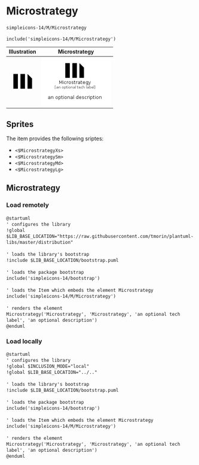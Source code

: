# Microstrategy


```text
simpleicons-14/M/Microstrategy
```

```text
include('simpleicons-14/M/Microstrategy')
```



| Illustration | Microstrategy |
| :---: | :---: |
| ![illustration for Illustration](../../simpleicons-14/M/Microstrategy.png) | ![illustration for Microstrategy](../../simpleicons-14/M/Microstrategy.Local.png) |



## Sprites
The item provides the following sriptes:

- `<$MicrostrategyXs>`
- `<$MicrostrategySm>`
- `<$MicrostrategyMd>`
- `<$MicrostrategyLg>`





## Microstrategy

### Load remotely
```plantuml
@startuml
' configures the library
!global $LIB_BASE_LOCATION="https://raw.githubusercontent.com/tmorin/plantuml-libs/master/distribution"

' loads the library's bootstrap
!include $LIB_BASE_LOCATION/bootstrap.puml

' loads the package bootstrap
include('simpleicons-14/bootstrap')

' loads the Item which embeds the element Microstrategy
include('simpleicons-14/M/Microstrategy')

' renders the element
Microstrategy('Microstrategy', 'Microstrategy', 'an optional tech label', 'an optional description')
@enduml
```

### Load locally
```plantuml
@startuml
' configures the library
!global $INCLUSION_MODE="local"
!global $LIB_BASE_LOCATION="../.."

' loads the library's bootstrap
!include $LIB_BASE_LOCATION/bootstrap.puml

' loads the package bootstrap
include('simpleicons-14/bootstrap')

' loads the Item which embeds the element Microstrategy
include('simpleicons-14/M/Microstrategy')

' renders the element
Microstrategy('Microstrategy', 'Microstrategy', 'an optional tech label', 'an optional description')
@enduml
```

